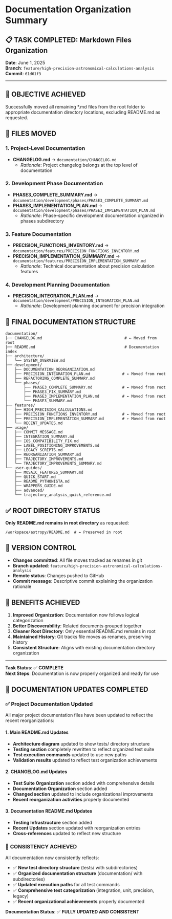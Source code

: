 # Documentation Organization Summary

## 📋 TASK COMPLETED: Markdown Files Organization

**Date**: June 1, 2025  
**Branch**: `feature/high-precision-astronomical-calculations-analysis`  
**Commit**: `61d61f3`

---

## 🎯 OBJECTIVE ACHIEVED

Successfully moved all remaining *.md files from the root folder to appropriate documentation directory locations, excluding README.md as requested.

## 📁 FILES MOVED

### 1. Project-Level Documentation
- **CHANGELOG.md** → `documentation/CHANGELOG.md`
  - *Rationale*: Project changelog belongs at the top level of documentation

### 2. Development Phase Documentation  
- **PHASE3_COMPLETE_SUMMARY.md** → `documentation/development/phases/PHASE3_COMPLETE_SUMMARY.md`
- **PHASE3_IMPLEMENTATION_PLAN.md** → `documentation/development/phases/PHASE3_IMPLEMENTATION_PLAN.md`
  - *Rationale*: Phase-specific development documentation organized in phases subdirectory

### 3. Feature Documentation
- **PRECISION_FUNCTIONS_INVENTORY.md** → `documentation/features/PRECISION_FUNCTIONS_INVENTORY.md`
- **PRECISION_IMPLEMENTATION_SUMMARY.md** → `documentation/features/PRECISION_IMPLEMENTATION_SUMMARY.md`
  - *Rationale*: Technical documentation about precision calculation features

### 4. Development Planning Documentation
- **PRECISION_INTEGRATION_PLAN.md** → `documentation/development/PRECISION_INTEGRATION_PLAN.md`
  - *Rationale*: Development planning document for precision integration

## 📂 FINAL DOCUMENTATION STRUCTURE

```
documentation/
├── CHANGELOG.md                                    # ← Moved from root
├── README.md                                       # Documentation index
├── architecture/
│   └── SYSTEM_OVERVIEW.md
├── development/
│   ├── DOCUMENTATION_REORGANIZATION.md
│   ├── PRECISION_INTEGRATION_PLAN.md              # ← Moved from root
│   ├── REFACTORING_COMPLETE_SUMMARY.md
│   └── phases/
│       ├── PHASE3_COMPLETE_SUMMARY.md             # ← Moved from root
│       ├── PHASE3_FIX_SUMMARY.md
│       ├── PHASE3_IMPLEMENTATION_PLAN.md          # ← Moved from root
│       └── PHASE3_SUMMARY.md
├── features/
│   ├── HIGH_PRECISION_CALCULATIONS.md
│   ├── PRECISION_FUNCTIONS_INVENTORY.md           # ← Moved from root
│   ├── PRECISION_IMPLEMENTATION_SUMMARY.md        # ← Moved from root
│   └── RECENT_UPDATES.md
├── usage/
│   ├── COMMIT_MESSAGE.md
│   ├── INTEGRATION_SUMMARY.md
│   ├── IOS_COMPATIBILITY_FIX.md
│   ├── LABEL_POSITIONING_IMPROVEMENTS.md
│   ├── LEGACY_SCRIPTS.md
│   ├── REORGANIZATION_SUMMARY.md
│   ├── TRAJECTORY_IMPROVEMENTS.md
│   └── TRAJECTORY_IMPROVEMENTS_SUMMARY.md
└── user-guides/
    ├── MOSAIC_FEATURES_SUMMARY.md
    ├── QUICK_START.md
    ├── README_PYTHONISTA.md
    ├── WRAPPERS_GUIDE.md
    ├── advanced/
    └── trajectory_analysis_quick_reference.md
```

## ✅ ROOT DIRECTORY STATUS

**Only README.md remains in root directory** as requested:
```
/workspace/astropy/README.md  # ← Preserved in root
```

## 🔄 VERSION CONTROL

- **Changes committed**: All file moves tracked as renames in git
- **Branch updated**: `feature/high-precision-astronomical-calculations-analysis`
- **Remote status**: Changes pushed to GitHub
- **Commit message**: Descriptive commit explaining the organization rationale

## 🎉 BENEFITS ACHIEVED

1. **Improved Organization**: Documentation now follows logical categorization
2. **Better Discoverability**: Related documents grouped together
3. **Cleaner Root Directory**: Only essential README.md remains in root
4. **Maintained History**: Git tracks file moves as renames, preserving history
5. **Consistent Structure**: Aligns with existing documentation directory organization

---

**Task Status**: ✅ **COMPLETE**  
**Next Steps**: Documentation is now properly organized and ready for use
## 📝 DOCUMENTATION UPDATES COMPLETED

### ✅ Project Documentation Updated

All major project documentation files have been updated to reflect the recent reorganizations:

#### **1. Main README.md Updates**
- **Architecture diagram** updated to show tests/ directory structure
- **Testing section** completely rewritten to reflect organized test suite
- **Test execution commands** updated to use new paths
- **Validation results** updated to reflect test organization achievements

#### **2. CHANGELOG.md Updates**
- **Test Suite Organization** section added with comprehensive details
- **Documentation Organization** section added
- **Changed section** updated to include organizational improvements
- **Recent reorganization activities** properly documented

#### **3. Documentation README.md Updates**
- **Testing Infrastructure** section added
- **Recent Updates** section updated with reorganization entries
- **Cross-references** updated to reflect new structure

### 🔄 **CONSISTENCY ACHIEVED**

All documentation now consistently reflects:
- ✅ **New test directory structure** (tests/ with subdirectories)
- ✅ **Organized documentation structure** (documentation/ with subdirectories)
- ✅ **Updated execution paths** for all test commands
- ✅ **Comprehensive test categorization** (integration, unit, precision, legacy)
- ✅ **Recent organizational achievements** properly documented

**Documentation Status**: ✅ **FULLY UPDATED AND CONSISTENT**
